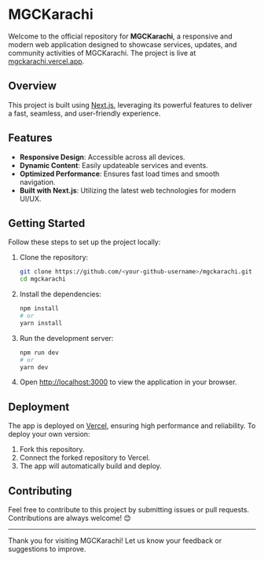 
# MGCKarachi

Welcome to the official repository for **MGCKarachi**, a responsive and modern web application designed to showcase services, updates, and community activities of MGCKarachi. The project is live at [mgckarachi.vercel.app](https://mgckarachi.vercel.app).

## Overview

This project is built using [Next.js](https://nextjs.org), leveraging its powerful features to deliver a fast, seamless, and user-friendly experience.

## Features

- **Responsive Design**: Accessible across all devices.
- **Dynamic Content**: Easily updateable services and events.
- **Optimized Performance**: Ensures fast load times and smooth navigation.
- **Built with Next.js**: Utilizing the latest web technologies for modern UI/UX.

## Getting Started

Follow these steps to set up the project locally:

1. Clone the repository:

   ```bash
   git clone https://github.com/<your-github-username>/mgckarachi.git
   cd mgckarachi
   ```

2. Install the dependencies:

   ```bash
   npm install
   # or
   yarn install
   ```

3. Run the development server:

   ```bash
   npm run dev
   # or
   yarn dev
   ```

4. Open [http://localhost:3000](http://localhost:3000) to view the application in your browser.

## Deployment

The app is deployed on [Vercel](https://vercel.com/), ensuring high performance and reliability. To deploy your own version:

1. Fork this repository.
2. Connect the forked repository to Vercel.
3. The app will automatically build and deploy.

## Contributing

Feel free to contribute to this project by submitting issues or pull requests. Contributions are always welcome! 😊

---

Thank you for visiting MGCKarachi! Let us know your feedback or suggestions to improve. 
